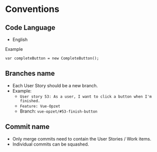 # Conventions

## Code Language
- English

Example
```cSharp
var completeButton = new CompleteButton();
```

## Branches name
- Each User Story should be a new branch.
- Example:
  - `User story 53: As a user, I want to click a button when I'm finished.` 
  - `Feature: Vue-Opzet`
  - Branch: `vue-opzet/#53-finish-button`


## Commit name
- Only merge commits need to contain the User Stories / Work items.
- Individual commits can be squashed.


